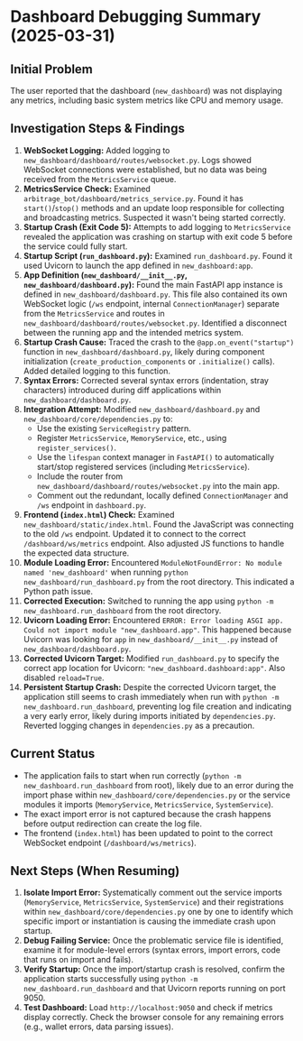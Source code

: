 # Dashboard Debugging Summary (2025-03-31)

## Initial Problem

The user reported that the dashboard (`new_dashboard`) was not displaying any metrics, including basic system metrics like CPU and memory usage.

## Investigation Steps & Findings

1.  **WebSocket Logging:** Added logging to `new_dashboard/dashboard/routes/websocket.py`. Logs showed WebSocket connections were established, but no data was being received from the `MetricsService` queue.
2.  **MetricsService Check:** Examined `arbitrage_bot/dashboard/metrics_service.py`. Found it has `start()`/`stop()` methods and an update loop responsible for collecting and broadcasting metrics. Suspected it wasn't being started correctly.
3.  **Startup Crash (Exit Code 5):** Attempts to add logging to `MetricsService` revealed the application was crashing on startup with exit code 5 before the service could fully start.
4.  **Startup Script (`run_dashboard.py`):** Examined `run_dashboard.py`. Found it used Uvicorn to launch the app defined in `new_dashboard:app`.
5.  **App Definition (`new_dashboard/__init__.py`, `new_dashboard/dashboard.py`):** Found the main FastAPI app instance is defined in `new_dashboard/dashboard.py`. This file also contained its own WebSocket logic (`/ws` endpoint, internal `ConnectionManager`) separate from the `MetricsService` and routes in `new_dashboard/dashboard/routes/websocket.py`. Identified a disconnect between the running app and the intended metrics system.
6.  **Startup Crash Cause:** Traced the crash to the `@app.on_event("startup")` function in `new_dashboard/dashboard.py`, likely during component initialization (`create_production_components` or `.initialize()` calls). Added detailed logging to this function.
7.  **Syntax Errors:** Corrected several syntax errors (indentation, stray characters) introduced during diff applications within `new_dashboard/dashboard.py`.
8.  **Integration Attempt:** Modified `new_dashboard/dashboard.py` and `new_dashboard/core/dependencies.py` to:
    *   Use the existing `ServiceRegistry` pattern.
    *   Register `MetricsService`, `MemoryService`, etc., using `register_services()`.
    *   Use the `lifespan` context manager in `FastAPI()` to automatically start/stop registered services (including `MetricsService`).
    *   Include the router from `new_dashboard/dashboard/routes/websocket.py` into the main app.
    *   Comment out the redundant, locally defined `ConnectionManager` and `/ws` endpoint in `dashboard.py`.
9.  **Frontend (`index.html`) Check:** Examined `new_dashboard/static/index.html`. Found the JavaScript was connecting to the old `/ws` endpoint. Updated it to connect to the correct `/dashboard/ws/metrics` endpoint. Also adjusted JS functions to handle the expected data structure.
10. **Module Loading Error:** Encountered `ModuleNotFoundError: No module named 'new_dashboard'` when running `python new_dashboard/run_dashboard.py` from the root directory. This indicated a Python path issue.
11. **Corrected Execution:** Switched to running the app using `python -m new_dashboard.run_dashboard` from the root directory.
12. **Uvicorn Loading Error:** Encountered `ERROR: Error loading ASGI app. Could not import module "new_dashboard.app"`. This happened because Uvicorn was looking for `app` in `new_dashboard/__init__.py` instead of `new_dashboard/dashboard.py`.
13. **Corrected Uvicorn Target:** Modified `run_dashboard.py` to specify the correct app location for Uvicorn: `"new_dashboard.dashboard:app"`. Also disabled `reload=True`.
14. **Persistent Startup Crash:** Despite the corrected Uvicorn target, the application still seems to crash immediately when run with `python -m new_dashboard.run_dashboard`, preventing log file creation and indicating a very early error, likely during imports initiated by `dependencies.py`. Reverted logging changes in `dependencies.py` as a precaution.

## Current Status

*   The application fails to start when run correctly (`python -m new_dashboard.run_dashboard` from root), likely due to an error during the import phase within `new_dashboard/core/dependencies.py` or the service modules it imports (`MemoryService`, `MetricsService`, `SystemService`).
*   The exact import error is not captured because the crash happens before output redirection can create the log file.
*   The frontend (`index.html`) has been updated to point to the correct WebSocket endpoint (`/dashboard/ws/metrics`).

## Next Steps (When Resuming)

1.  **Isolate Import Error:** Systematically comment out the service imports (`MemoryService`, `MetricsService`, `SystemService`) and their registrations within `new_dashboard/core/dependencies.py` one by one to identify which specific import or instantiation is causing the immediate crash upon startup.
2.  **Debug Failing Service:** Once the problematic service file is identified, examine it for module-level errors (syntax errors, import errors, code that runs on import and fails).
3.  **Verify Startup:** Once the import/startup crash is resolved, confirm the application starts successfully using `python -m new_dashboard.run_dashboard` and that Uvicorn reports running on port 9050.
4.  **Test Dashboard:** Load `http://localhost:9050` and check if metrics display correctly. Check the browser console for any remaining errors (e.g., wallet errors, data parsing issues).